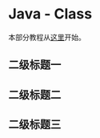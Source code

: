 # Java - Class


本部分教程从[这里](http://docs.oracle.com/javase/tutorial/extra/certification/javase-7-programmer2.html)开始。

## 二级标题一

## 二级标题二

## 二级标题三
